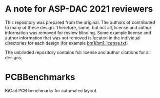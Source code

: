 # A note for ASP-DAC 2021 reviewers

This repository was prepared from the original. The authors of contributed to many of these design. Therefore, some, but not all, license and author information was removed for review blinding. Some example license and author information that was not removed is located in the individual directories for each design (for example [bm1/bm1.license.txt](bm1/bm1.license.txt))

The unblinded repository contains full license and author citations for all designs.

# PCBBenchmarks

KiCad PCB benchmarks for automated layout. 
